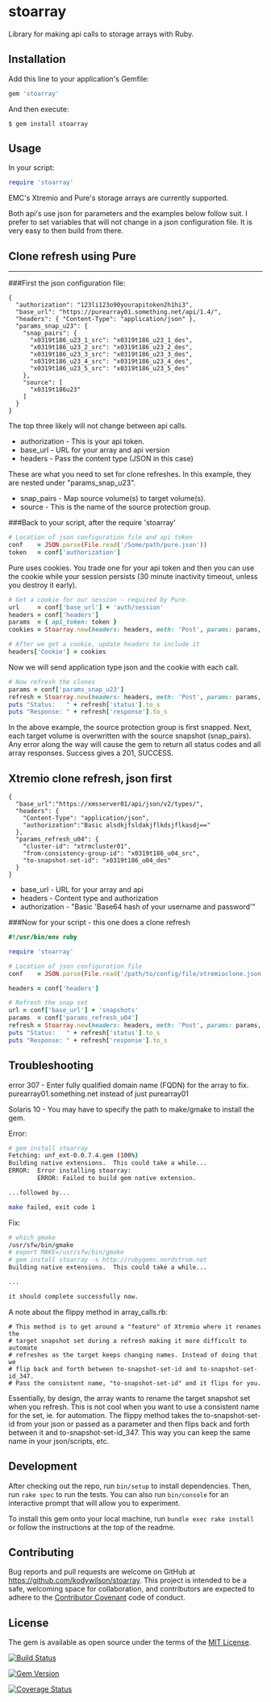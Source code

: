 stoarray
========

Library for making api calls to storage arrays with Ruby.

## Installation

Add this line to your application's Gemfile:

```ruby
gem 'stoarray'
```

And then execute:

    $ gem install stoarray

## Usage

In your script:

```ruby
require 'stoarray'
```

EMC's Xtremio and Pure's storage arrays are currently supported.

Both api's use json for parameters and the examples below follow suit.
I prefer to set variables that will not change in a json configuration file.
It is very easy to then build from there.

## Clone refresh using Pure
---------------------------

###First the json configuration file:

    {
      "authorization": "123li123o90yourapitoken2h1hi3",
      "base_url": "https://purearray01.something.net/api/1.4/",
      "headers": { "Content-Type": "application/json" },
      "params_snap_u23": {
        "snap_pairs": {
          "x0319t186_u23_1_src": "x0319t186_u23_1_des",
          "x0319t186_u23_2_src": "x0319t186_u23_2_des",
          "x0319t186_u23_3_src": "x0319t186_u23_3_des",
          "x0319t186_u23_4_src": "x0319t186_u23_4_des",
          "x0319t186_u23_5_src": "x0319t186_u23_5_des"
        },
        "source": [
          "x0319t186u23"
        ]
      }
    }

The top three likely will not change between api calls.

+ authorization - This is your api token.
+ base_url      - URL for your array and api version
+ headers       - Pass the content type (JSON in this case)

These are what you need to set for clone refreshes. In this example,
they are nested under "params_snap_u23".

+ snap_pairs    - Map source volume(s) to target volume(s).
+ source        - This is the name of the source protection group.

###Back to your script, after the require 'stoarray'

```ruby
# Location of json configuration file and api token
conf    = JSON.parse(File.read('/Some/path/pure.json'))
token   = conf['authorization']
```

Pure uses cookies. You trade one for your api token and then you can use the cookie
while your session persists (30 minute inactivity timeout, unless you destroy it early).

```ruby
# Get a cookie for our session - required by Pure.
url     = conf['base_url'] + 'auth/session'
headers = conf['headers']
params  = { api_token: token }
cookies = Stoarray.new(headers: headers, meth: 'Post', params: params, url: url).cookie

# After we get a cookie, update headers to include it
headers['Cookie'] = cookies
```

Now we will send application type json and the cookie with each call.

```ruby
# Now refresh the clones
params = conf['params_snap_u23']
refresh = Stoarray.new(headers: headers, meth: 'Post', params: params, url: conf['base_url']).refresh
puts "Status:   " + refresh['status'].to_s
puts "Response: " + refresh['response'].to_s
```

In the above example, the source protection group is first snapped.
Next, each target volume is overwritten with the source snapshot (snap_pairs).
Any error along the way will cause the gem to return all status codes
and all array responses. Success gives a 201, SUCCESS.

## Xtremio clone refresh, json first
    {
      "base_url":"https://xmsserver01/api/json/v2/types/",
      "headers": {
        "Content-Type": "application/json",
        "authorization":"Basic alsdkjfsldakjflkdsjflkasdj=="
      },
      "params_refresh_u04": {
        "cluster-id": "xtrmcluster01",
        "from-consistency-group-id": "x0319t186_u04_src",
        "to-snapshot-set-id": "x0319t186_u04_des"
      }
    }

+ base_url        - URL for your array and api
+ headers         - Content type and authorization
+ authorization - "Basic 'Base64 hash of your username and password'"

###Now for your script - this one does a clone refresh

```ruby
#!/usr/bin/env ruby

require 'stoarray'

# Location of json configuration file
conf    = JSON.parse(File.read('/path/to/config/file/xtremioclone.json'))

headers = conf['headers']

# Refresh the snap set
url = conf['base_url'] + 'snapshots'
params  = conf['params_refresh_u04']
refresh = Stoarray.new(headers: headers, meth: 'Post', params: params, url: url).refresh
puts "Status:   " + refresh['status'].to_s
puts "Response: " + refresh['response'].to_s
```

## Troubleshooting

error 307 - Enter fully qualified domain name (FQDN) for the array to fix.
    purearray01.something.net instead of just purearray01

Solaris 10 - You may have to specify the path to make/gmake to install the gem.

Error:

```bash
# gem install stoarray 
Fetching: unf_ext-0.0.7.4.gem (100%)
Building native extensions.  This could take a while...
ERROR:  Error installing stoarray:
        ERROR: Failed to build gem native extension.

...followed by...

make failed, exit code 1
```

Fix:

```bash
# which gmake
/usr/sfw/bin/gmake
# export MAKE=/usr/sfw/bin/gmake
# gem install stoarray -s http://rubygems.nordstrom.net
Building native extensions.  This could take a while...

...

it should complete successfully now.
```

A note about the flippy method in array_calls.rb:

    # This method is to get around a "feature" of Xtremio where it renames the
    # target snapshot set during a refresh making it more difficult to automate
    # refreshes as the target keeps changing names. Instead of doing that we
    # flip back and forth between to-snapshot-set-id and to-snapshot-set-id_347.
    # Pass the consistent name, "to-snapshot-set-id" and it flips for you.

Essentially, by design, the array wants to rename the target snapshot set when you refresh. This is not cool when you want to use a consistent name for the set, ie. for automation. The flippy method takes the to-snapshot-set-id from your json or passed as a parameter and then flips back and forth between it and to-snapshot-set-id_347. This way you can keep the same name in your json/scripts, etc.

## Development

After checking out the repo, run `bin/setup` to install dependencies. Then, run `rake spec` to run the tests. You can also run `bin/console` for an interactive prompt that will allow you to experiment.

To install this gem onto your local machine, run `bundle exec rake install` or follow the instructions at the top of the readme.

## Contributing

Bug reports and pull requests are welcome on GitHub at https://github.com/kodywilson/stoarray. This project is intended to be a safe, welcoming space for collaboration, and contributors are expected to adhere to the [Contributor Covenant](http://contributor-covenant.org) code of conduct.

## License

The gem is available as open source under the terms of the [MIT License](http://opensource.org/licenses/MIT).

[![Build Status](https://travis-ci.org/kodywilson/stoarray.svg?branch=master)](https://travis-ci.org/kodywilson/stoarray)

[![Gem Version](https://badge.fury.io/rb/stoarray.svg)](https://badge.fury.io/rb/stoarray)

[![Coverage Status](https://coveralls.io/repos/kodywilson/stoarray/badge.svg?branch=master&service=github)](https://coveralls.io/github/kodywilson/stoarray?branch=master)

